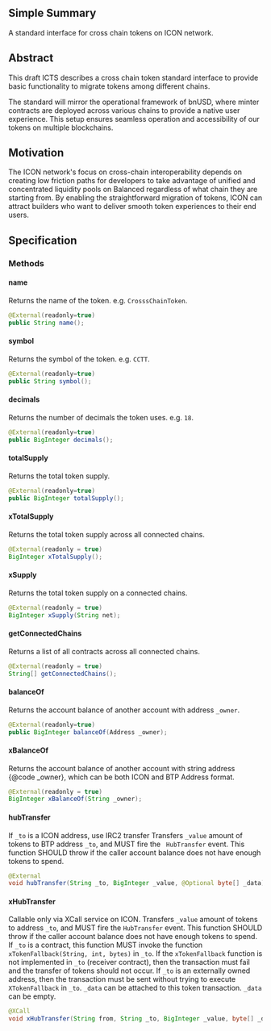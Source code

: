 
## Simple Summary
A standard interface for cross chain tokens on ICON network.

## Abstract
This draft ICTS describes a cross chain token standard interface to provide basic functionality to migrate tokens among different chains.

The standard will mirror the operational framework of bnUSD, where minter contracts are deployed across various chains to provide a native user experience. This setup ensures seamless operation and accessibility of our tokens on multiple blockchains.

## Motivation
The ICON network's focus on cross-chain interoperability depends on creating low friction paths for developers to take advantage of unified and concentrated liquidity pools on Balanced regardless of what chain they are starting from. By enabling the straightforward migration of tokens, ICON can attract builders who want to deliver smooth token experiences to their end users.

## Specification

### Methods

#### name
Returns the name of the token. e.g. `CrosssChainToken`.
```java
@External(readonly=true)
public String name();
```

#### symbol
Returns the symbol of the token. e.g. `CCTT`.
```java
@External(readonly=true)
public String symbol();
```

#### decimals
Returns the number of decimals the token uses. e.g. `18`.
```java
@External(readonly=true)
public BigInteger decimals();
```
#### totalSupply
Returns the total token supply.
```java
@External(readonly=true)
public BigInteger totalSupply();
```

#### xTotalSupply
Returns the total token supply across all connected chains.
```java
@External(readonly = true)
BigInteger xTotalSupply();
```

#### xSupply
Returns the total token supply on a connected chains.
```java
@External(readonly = true)
BigInteger xSupply(String net);
```

#### getConnectedChains
Returns a list of all contracts across all connected chains.
```java
@External(readonly = true)
String[] getConnectedChains();
```

#### balanceOf
Returns the account balance of another account with address `_owner`.
```java
@External(readonly=true)
public BigInteger balanceOf(Address _owner);
```

#### xBalanceOf
Returns the account balance of another account with string address {@code _owner}, which can be both ICON and BTP Address format.
```java
@External(readonly = true)
BigInteger xBalanceOf(String _owner);
```

#### hubTransfer
If ```_to``` is a ICON address, use IRC2 transfer Transfers ```_value``` amount of tokens to BTP address ```_to```, and MUST fire the ``` HubTransfer``` event. This function SHOULD throw if the caller account balance does not have enough tokens to spend.
```java
@External
void hubTransfer(String _to, BigInteger _value, @Optional byte[] _data);
```

#### xHubTransfer
Callable only via XCall service on ICON. Transfers ```_value``` amount of tokens to address ```_to```, and MUST fire the ```HubTransfer``` event. This function SHOULD throw if the caller account balance does not have enough tokens to spend. If ```_to``` is a contract, this function MUST invoke the function ```xTokenFallback(String, int, bytes)``` in ```_to```. If the ```xTokenFallback``` function is not implemented in ```_to``` (receiver contract), then the transaction must fail and the transfer of tokens should not occur. If ```_to``` is an externally owned address, then the transaction must be sent without trying to execute ```XTokenFallback``` in ```_to```. ```_data``` can be attached to this token transaction. ```_data``` can be empty.
```java
@XCall
void xHubTransfer(String from, String _to, BigInteger _value, byte[] _data);
```

